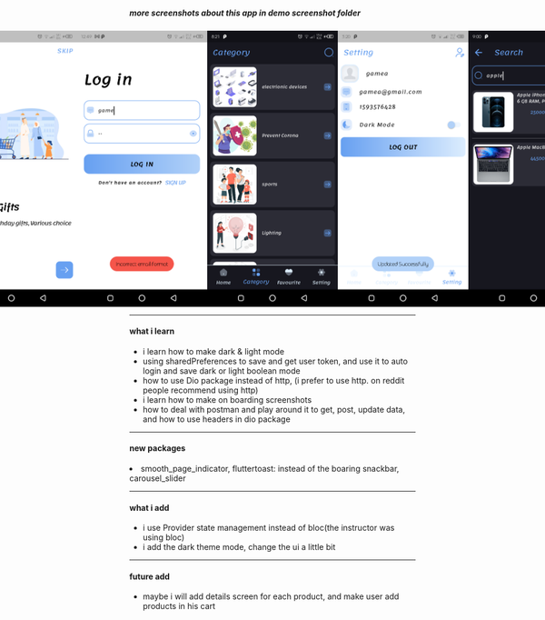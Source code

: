 ##### more screenshots about this app in demo screenshot folder

<div style="display:flex; justify-content: center; align-items: center">
  <img src='demo%20ScreenShoots/Screenshot_20221208-210303.png' width='230'/>
  <img src='demo%20ScreenShoots/Screenshot_20221208-204203.png' width='230'/>
  <img src='demo%20ScreenShoots/Screenshot_20221207-124911.png' width='230'/>
  <img src='demo%20ScreenShoots/Screenshot_20221208-202131.png' width='230'/>
  
  <img src='demo%20ScreenShoots/Screenshot_20221207-152034.png' width='230'/>
  <img src='demo%20ScreenShoots/Screenshot_20221208-210007.png' width='230'/>
  <img src='demo%20ScreenShoots/Screenshot_20221208-203038.png' width='230'/>
</div>

<hr/>
<h4>what i learn</h4>

<ul>
  <li>i learn how to make dark & light mode</li>
  <li>using sharedPreferences to save and get user token, and use it to auto login and save dark or light boolean mode</li>
  <li>how to use Dio package instead of http, (i prefer to use http. on reddit people recommend using http)</li>
  <li>i learn how to make on boarding screenshots</li>
  <li>how to deal with postman and play around it to get, post, update data, and how to use headers in dio package</li>
</ul>

<hr/>
<h4>new packages</h4>

<li>smooth_page_indicator, fluttertoast: instead of the boaring snackbar, carousel_slider</li>

<hr/>
<h4>what i add</h4>

<ul>
  <li>i use Provider state management instead of bloc(the instructor was using bloc)</li>
  <li>i add the dark theme mode, change the ui a little bit</li>
</ul>

<hr/>
<h4>future add</h4>

<ul>
  <li>maybe i will add details screen for each product, and make user add products in his cart</li>
</ul>









